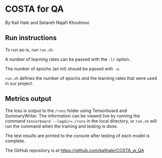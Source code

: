 # COSTA for QA

By Kali Hale and Setareh Najafi Khoshnoo

## Run instructions

To run as-is, run `run.sh`.

A number of learning rates can be passed with the `-lr` option.

The number of epochs (an int) should be passed with `-e`.

`run.sh` defines the number of epochs and the learning rates that were
used in our project.

## Metrics output

The loss is output to the `/runs` folder using Tensorboard and SummaryWriter.
The information can be viewed live by running the command `tensorboard --logdir=./runs`
in the local directory, or `run.sh` will run the command when the training and testing
is done.

The test results are printed to the console after testing of each model is complete.

The GitHub repository is at https://github.com/kalihale/COSTA_w_QA
